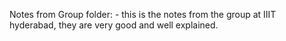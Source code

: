 Notes from Group folder:
    - this is the notes from the group at IIIT hyderabad, they are very good and well explained.